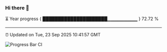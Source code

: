 ### Hi there 👋

⏳ Year progress { █████████████████████▁▁▁▁▁▁▁▁▁ } 72.72 %

---

⏰ Updated on Tue, 23 Sep 2025 10:41:57 GMT

![Progress Bar CI](https://github.com/IshwaranRudhara/GIT-ACTION/workflows/Progress%20Bar%20CI/badge.svg)

